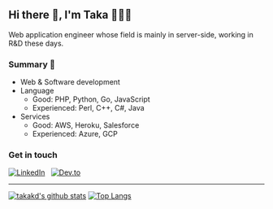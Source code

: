 ## Hi there 👋, I'm Taka 👨🏻‍💻

Web application engineer whose field is mainly in server-side, working in R&D these days.

### Summary 📝

* Web & Software development
* Language
  * Good: PHP, Python, Go, JavaScript
  * Experienced: Perl, C++, C#, Java
* Services
  * Good: AWS, Heroku, Salesforce
  * Experienced: Azure, GCP

### Get in touch

[![LinkedIn](https://img.shields.io/badge/LinkedIn-informational?style=for-the-badge&color=006da9)](https://www.linkedin.com/in/takakd/)&nbsp;&nbsp;&nbsp;[![Dev.to](https://img.shields.io/badge/Dev.to-informational?style=for-the-badge&color=black)](https://dev.to/takakd)

------

[![takakd's github stats](https://github-readme-stats.vercel.app/api?username=takakd&count_private=true)](https://github.com/anuraghazra/github-readme-stats)
[![Top Langs](https://github-readme-stats.vercel.app/api/top-langs/?username=takakd&layout=compact)](https://github.com/anuraghazra/github-readme-stats)
